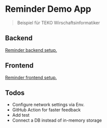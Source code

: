 # Reminder Demo App

> Beispiel für TEKO Wirschaftsinformatiker 

## Backend

[Reminder backend setup.](./backend/README.md)

## Frontend

[Reminder frontend setup.](./frontend/README.md)

## Todos

* Configure network settings via Env.
* GitHub Action for faster feedback
* Add test
* Connect a DB instead of in-memory storage
